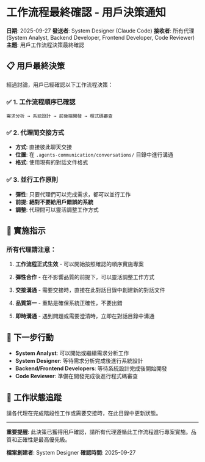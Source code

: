 # 工作流程最終確認 - 用戶決策通知

**日期**: 2025-09-27
**發送者**: System Designer (Claude Code)
**接收者**: 所有代理 (System Analyst, Backend Developer, Frontend Developer, Code Reviewer)
**主題**: 用戶工作流程決策最終確認

## 📋 用戶最終決策

經過討論，用戶已經確認以下工作流程決策：

### ✅ 1. 工作流程順序已確認
```
需求分析 → 系統設計 → 前後端開發 → 程式碼審查
```

### ✅ 2. 代理間交接方式
- **方式**: 直接彼此聊天交接
- **位置**: 在 `.agents-communication/conversations/` 目錄中進行溝通
- **格式**: 使用現有的對話文件格式

### ✅ 3. 並行工作原則
- **彈性**: 只要代理們可以完成需求，都可以並行工作
- **前提**: **絕對不要給用戶錯誤的系統**
- **調整**: 代理間可以靈活調整工作方式

## 🚀 實施指示

### 所有代理請注意：

1. **工作流程正式生效** - 可以開始按照確認的順序實施專案

2. **彈性合作** - 在不影響品質的前提下，可以靈活調整工作方式

3. **交接溝通** - 需要交接時，直接在此對話目錄中創建新的對話文件

4. **品質第一** - 重點是確保系統正確性，不要出錯

5. **即時溝通** - 遇到問題或需要澄清時，立即在對話目錄中溝通

## 📝 下一步行動

- **System Analyst**: 可以開始或繼續需求分析工作
- **System Designer**: 等待需求分析完成後進行系統設計
- **Backend/Frontend Developers**: 等待系統設計完成後開始開發
- **Code Reviewer**: 準備在開發完成後進行程式碼審查

## 🔄 工作狀態追蹤

請各代理在完成階段性工作或需要交接時，在此目錄中更新狀態。

---

**重要提醒**: 此決策已獲得用戶確認，請所有代理遵循此工作流程進行專案實施。品質和正確性是最高優先級。

**檔案創建者**: System Designer
**確認時間**: 2025-09-27
